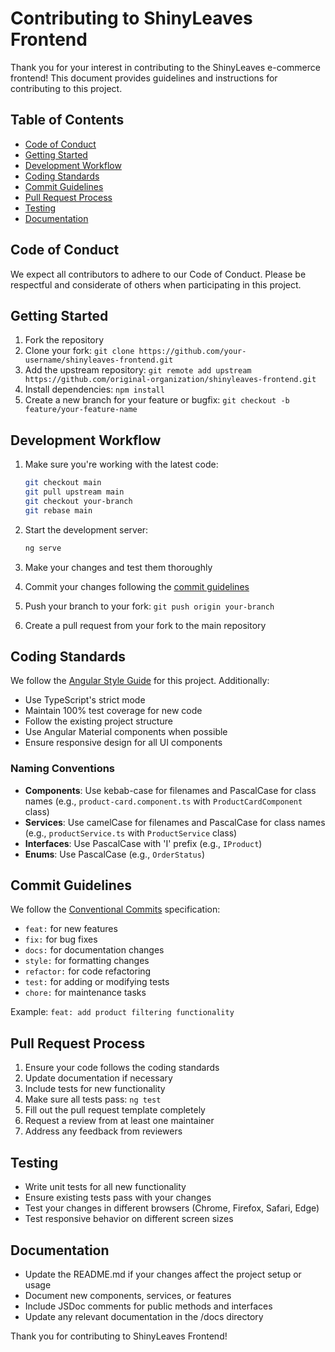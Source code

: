 # Contributing to ShinyLeaves Frontend

Thank you for your interest in contributing to the ShinyLeaves e-commerce frontend! This document provides guidelines and instructions for contributing to this project.

## Table of Contents

- [Code of Conduct](#code-of-conduct)
- [Getting Started](#getting-started)
- [Development Workflow](#development-workflow)
- [Coding Standards](#coding-standards)
- [Commit Guidelines](#commit-guidelines)
- [Pull Request Process](#pull-request-process)
- [Testing](#testing)
- [Documentation](#documentation)

## Code of Conduct

We expect all contributors to adhere to our Code of Conduct. Please be respectful and considerate of others when participating in this project.

## Getting Started

1. Fork the repository
2. Clone your fork: `git clone https://github.com/your-username/shinyleaves-frontend.git`
3. Add the upstream repository: `git remote add upstream https://github.com/original-organization/shinyleaves-frontend.git`
4. Install dependencies: `npm install`
5. Create a new branch for your feature or bugfix: `git checkout -b feature/your-feature-name`

## Development Workflow

1. Make sure you're working with the latest code:
   ```bash
   git checkout main
   git pull upstream main
   git checkout your-branch
   git rebase main
   ```

2. Start the development server:
   ```bash
   ng serve
   ```

3. Make your changes and test them thoroughly

4. Commit your changes following the [commit guidelines](#commit-guidelines)

5. Push your branch to your fork: `git push origin your-branch`

6. Create a pull request from your fork to the main repository

## Coding Standards

We follow the [Angular Style Guide](https://angular.dev/style-guide) for this project. Additionally:

- Use TypeScript's strict mode
- Maintain 100% test coverage for new code
- Follow the existing project structure
- Use Angular Material components when possible
- Ensure responsive design for all UI components

### Naming Conventions

- **Components**: Use kebab-case for filenames and PascalCase for class names (e.g., `product-card.component.ts` with `ProductCardComponent` class)
- **Services**: Use camelCase for filenames and PascalCase for class names (e.g., `productService.ts` with `ProductService` class)
- **Interfaces**: Use PascalCase with 'I' prefix (e.g., `IProduct`)
- **Enums**: Use PascalCase (e.g., `OrderStatus`)

## Commit Guidelines

We follow the [Conventional Commits](https://www.conventionalcommits.org/) specification:

- `feat:` for new features
- `fix:` for bug fixes
- `docs:` for documentation changes
- `style:` for formatting changes
- `refactor:` for code refactoring
- `test:` for adding or modifying tests
- `chore:` for maintenance tasks

Example: `feat: add product filtering functionality`

## Pull Request Process

1. Ensure your code follows the coding standards
2. Update documentation if necessary
3. Include tests for new functionality
4. Make sure all tests pass: `ng test`
5. Fill out the pull request template completely
6. Request a review from at least one maintainer
7. Address any feedback from reviewers

## Testing

- Write unit tests for all new functionality
- Ensure existing tests pass with your changes
- Test your changes in different browsers (Chrome, Firefox, Safari, Edge)
- Test responsive behavior on different screen sizes

## Documentation

- Update the README.md if your changes affect the project setup or usage
- Document new components, services, or features
- Include JSDoc comments for public methods and interfaces
- Update any relevant documentation in the /docs directory

Thank you for contributing to ShinyLeaves Frontend!
